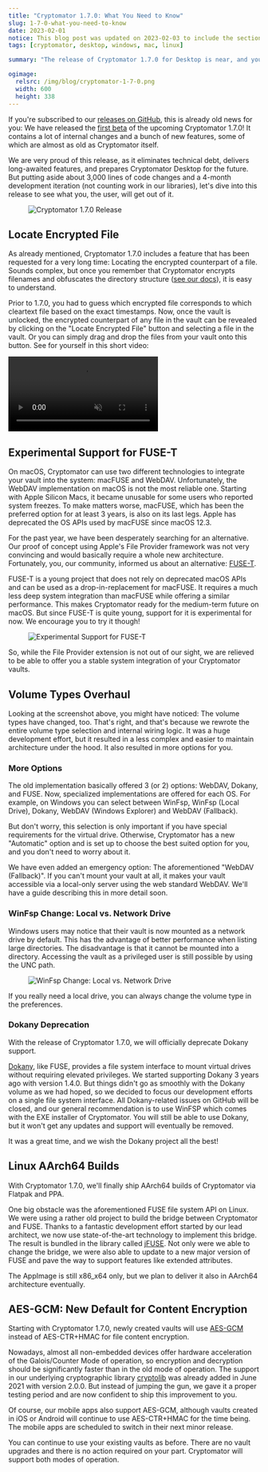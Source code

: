 ```yaml
---
title: "Cryptomator 1.7.0: What You Need to Know"
slug: 1-7-0-what-you-need-to-know 
date: 2023-02-01
notice: This blog post was updated on 2023-02-03 to include the section on AES-GCM.
tags: [cryptomator, desktop, windows, mac, linux]

summary: "The release of Cryptomator 1.7.0 for Desktop is near, and you should know what changes it brings to you."

ogimage:
  relsrc: /img/blog/cryptomator-1-7-0.png
  width: 600
  height: 338
---
```

If you're subscribed to our [releases on GitHub](https://github.com/cryptomator/cryptomator/releases), this is already old news for you: We have released the [first beta](https://github.com/cryptomator/cryptomator/releases/tag/1.7.0-beta1) of the upcoming Cryptomator 1.7.0! It contains a lot of internal changes and a bunch of new features, some of which are almost as old as Cryptomator itself.

We are very proud of this release, as it eliminates technical debt, delivers long-awaited features, and prepares Cryptomator Desktop for the future. But putting aside about 3,000 lines of code changes and a 4-month development iteration (not counting work in our libraries), let's dive into this release to see what you, the user, will get out of it.

<figure class="text-center">
  <img class="inline-block rounded-sm" src="/img/blog/cryptomator-1-7-0.png" srcset="/img/blog/cryptomator-1-7-0.png 1x, /img/blog/cryptomator-1-7-0@2x.png 2x" alt="Cryptomator 1.7.0 Release" />
</figure>

## Locate Encrypted File
As already mentioned, Cryptomator 1.7.0 includes a feature that has been requested for a very long time: Locating the encrypted counterpart of a file. Sounds complex, but once you remember that Cryptomator encrypts filenames and obfuscates the directory structure ([see our docs](https://docs.cryptomator.org/security/vault/#filename-encryption)), it is easy to understand.

Prior to 1.7.0, you had to guess which encrypted file corresponds to which cleartext file based on the exact timestamps. Now, once the vault is unlocked, the encrypted counterpart of any file in the vault can be revealed by clicking on the "Locate Encrypted File" button and selecting a file in the vault. Or you can simply drag and drop the files from your vault onto this button. See for yourself in this short video:

<video class="rounded-sm" autoplay loop muted playsinline>
  <source src="https://static.cryptomator.org/blog/locate-encrypted-file.mov" type="video/mp4">
  Your browser does not support the video tag.
</video>

## Experimental Support for FUSE-T
On macOS, Cryptomator can use two different technologies to integrate your vault into the system: macFUSE and WebDAV. Unfortunately, the WebDAV implementation on macOS is not the most reliable one. Starting with Apple Silicon Macs, it became unusable for some users who reported system freezes. To make matters worse, macFUSE, which has been the preferred option for at least 3 years, is also on its last legs. Apple has deprecated the OS APIs used by macFUSE since macOS 12.3.

For the past year, we have been desperately searching for an alternative. Our proof of concept using Apple's File Provider framework was not very convincing and would basically require a whole new architecture. Fortunately, you, our community, informed us about an alternative: [FUSE-T](https://www.fuse-t.org/).

FUSE-T is a young project that does not rely on deprecated macOS APIs and can be used as a drop-in-replacement for macFUSE. It requires a much less deep system integration than macFUSE while offering a similar performance. This makes Cryptomator ready for the medium-term future on macOS. But since FUSE-T is quite young, support for it is experimental for now. We encourage you to try it though!

<figure class="text-center">
  <img class="inline-block rounded-sm" src="/img/blog/preferences-fuse-t.png" srcset="/img/blog/preferences-fuse-t.png 1x, /img/blog/preferences-fuse-t@2x.png 2x" alt="Experimental Support for FUSE-T" />
</figure>

So, while the File Provider extension is not out of our sight, we are relieved to be able to offer you a stable system integration of your Cryptomator vaults.

## Volume Types Overhaul
Looking at the screenshot above, you might have noticed: The volume types have changed, too. That's right, and that's because we rewrote the entire volume type selection and internal wiring logic. It was a huge development effort, but it resulted in a less complex and easier to maintain architecture under the hood. It also resulted in more options for you.

### More Options
The old implementation basically offered 3 (or 2) options: WebDAV, Dokany, and FUSE. Now, specialized implementations are offered for each OS. For example, on Windows you can select between WinFsp, WinFsp (Local Drive), Dokany, WebDAV (Windows Explorer) and WebDAV (Fallback).

But don't worry, this selection is only important if you have special requirements for the virtual drive. Otherwise, Cryptomator has a new "Automatic" option and is set up to choose the best suited option for you, and you don't need to worry about it.

We have even added an emergency option: The aforementioned "WebDAV (Fallback)". If you can't mount your vault at all, it makes your vault accessible via a local-only server using the web standard WebDAV. We'll have a guide describing this in more detail soon.

### WinFsp Change: Local vs. Network Drive
Windows users may notice that their vault is now mounted as a network drive by default. This has the advantage of better performance when listing large directories. The disadvantage is that it cannot be mounted into a directory. Accessing the vault as a privileged user is still possible by using the UNC path.

<figure class="text-center">
  <img class="inline-block rounded-sm" src="/img/blog/winfsp-change.png" srcset="/img/blog/winfsp-change.png 1x, /img/blog/winfsp-change@2x.png 2x" alt="WinFsp Change: Local vs. Network Drive" />
</figure>

If you really need a local drive, you can always change the volume type in the preferences.

### Dokany Deprecation
With the release of Cryptomator 1.7.0, we will officially deprecate Dokany support.

[Dokany](https://dokan-dev.github.io/), like FUSE, provides a file system interface to mount virtual drives without requiring elevated privileges. We started supporting Dokany 3 years ago with version 1.4.0. But things didn't go as smoothly with the Dokany volume as we had hoped, so we decided to focus our development efforts on a single file system interface. All Dokany-related issues on GitHub will be closed, and our general recommendation is to use WinFSP which comes with the EXE installer of Cryptomator. You will still be able to use Dokany, but it won't get any updates and support will eventually be removed.

It was a great time, and we wish the Dokany project all the best!

## Linux AArch64 Builds
With Cryptomator 1.7.0, we'll finally ship AArch64 builds of Cryptomator via Flatpak and PPA.

One big obstacle was the aforementioned FUSE file system API on Linux. We were using a rather old project to build the bridge between Cryptomator and FUSE. Thanks to a fantastic development effort started by our lead architect, we now use state-of-the-art technology to implement this bridge. The result is bundled in the library called [jFUSE](https://github.com/cryptomator/jfuse). Not only were we able to change the bridge, we were also able to update to a new major version of FUSE and pave the way to support features like extended attributes.

The AppImage is still x86_x64 only, but we plan to deliver it also in AArch64 architecture eventually.

## AES-GCM: New Default for Content Encryption
Starting with Cryptomator 1.7.0, newly created vaults will use [AES-GCM](https://en.wikipedia.org/wiki/Galois/Counter_Mode) instead of AES-CTR+HMAC for file content encryption.

Nowadays, almost all non-embedded devices offer hardware acceleration of the Galois/Counter Mode of operation, so encryption and decryption should be significantly faster than in the old mode of operation. The support in our underlying cryptographic library [cryptolib](https://github.com/cryptomator/cryptolib) was already added in June 2021 with version 2.0.0. But instead of jumping the gun, we gave it a proper testing period and are now confident to ship this improvement to you.

Of course, our mobile apps also support AES-GCM, although vaults created in iOS or Android will continue to use AES-CTR+HMAC for the time being. The mobile apps are scheduled to switch in their next minor release.

You can continue to use your existing vaults as before. There are no vault upgrades and there is no action required on your part. Cryptomator will support both modes of operation.
